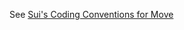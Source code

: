 See [Sui's Coding Conventions for Move](https://docs.sui.io/concepts/sui-move-concepts/conventions)
